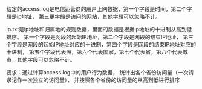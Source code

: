 给定的access.log是电信运营商的用户上网数据，第一个字段是时间，第二个字段是ip地址，
第三更字段是访问的网站，其他字段可以忽略不计。

ip.txt是ip地址和归属地的规则数据，里面的数据是根据ip地址的十进制从高到低排序。
第一个字段是网段的起始IP地址，第二个字段是网段的结束IP地址，
第三个字段是网段的起始IP地址对应的十进制，第四个字段是网段的结束IP地址对应的十进制，
第五个字段代表洲，第六个代表国家，第七个代表省，第八个代表城市，其他字段可以忽略不计。

要求：通过计算access.log中的用户行为数据，
统计出各个省份访问量（一次请求记作一次独立的访问量），
并按照各个省份的访问量的从高到低进行排序